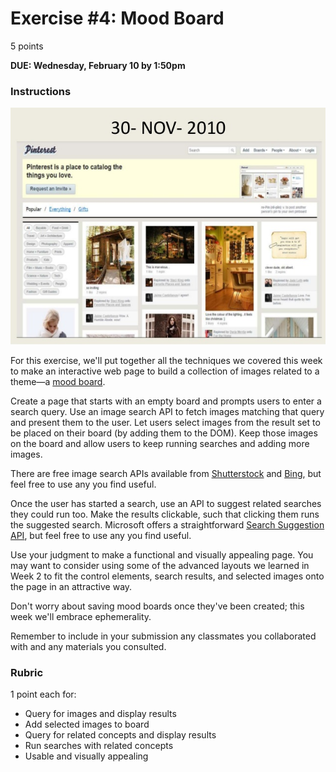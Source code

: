 # Exercise #4: Mood Board

5 points

**DUE: Wednesday, February 10 by 1:50pm**

### Instructions

![A Screenshot of Pinterest.com from 2010](pinterest_2010.jpg)

For this exercise, we'll put together all the techniques we covered this week to
make an interactive web page to build a collection of images related to a
theme—a [mood board](https://en.wikipedia.org/wiki/Mood_board).

Create a page that starts with an empty board and prompts users to enter a
search query. Use an image search API to fetch images matching that query and
present them to the user. Let users select images from the result set to be
placed on their board (by adding them to the DOM). Keep those images on the
board and allow users to keep running searches and adding more images.

There are free image search APIs available from [Shutterstock](https://www.shutterstock.com/api/pricing)
and [Bing](https://azure.microsoft.com/en-us/services/cognitive-services/bing-image-search-api/),
but feel free to use any you find useful.

Once the user has started a search, use an API to suggest related searches they
could run too. Make the results clickable, such that clicking them runs the
suggested search. Microsoft offers a straightforward [Search Suggestion API](https://concept.research.microsoft.com/Home/API), but feel free to use any you find useful.

Use your judgment to make a functional and visually appealing page. You may want
to consider using some of the advanced layouts we learned in Week 2 to fit the
control elements, search results, and selected images onto the page in an
attractive way.

Don't worry about saving mood boards once they've been created; this week we'll
embrace ephemerality.

Remember to include in your submission any classmates you collaborated with and
any materials you consulted.

### Rubric

1 point each for:
- Query for images and display results
- Add selected images to board
- Query for related concepts and display results
- Run searches with related concepts
- Usable and visually appealing
